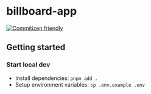 # billboard-app

[![Commitizen friendly](https://img.shields.io/badge/commitizen-friendly-brightgreen.svg)](http://commitizen.github.io/cz-cli/)

## Getting started

### Start local dev

- Install dependencies: `pnpm add .`
- Setup environment variables: `cp .env.example .env`
